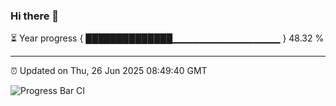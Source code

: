 ### Hi there 👋

⏳ Year progress { ██████████████▁▁▁▁▁▁▁▁▁▁▁▁▁▁▁▁ } 48.32 %

---

⏰ Updated on Thu, 26 Jun 2025 08:49:40 GMT

![Progress Bar CI](https://github.com/IshwaranRudhara/GIT-ACTION/workflows/Progress%20Bar%20CI/badge.svg)
